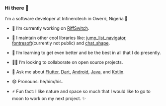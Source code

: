 ### Hi there 👋

I'm a software developer at Infinerotech in Owerri, Nigeria 🌆

- 🧱 I’m currently working on [RiffSwitch](https://github.com/kenresoft/riff_switch).

- 🔭 I maintain other cool libraries like: [jump_list_navigator](https://github.com/kenresoft/flutter_list_navigator), [fontresoft](https://github.com/kenresoft/fontresoft)(currently not public) and [chat_shape](https://github.com/kenresoft/chat_shape).

- 🌱 I’m learning to get even better and be the best in all that I do presently.

- 🧑‍💻 I’m looking to collaborate on open source projects.

- 💬 Ask me about [Flutter](https://flutter.dev), [Dart](https://dart.dev), [Android](https://developer.android.com), [Java](https://dev.java/), and [Kotlin](https://kotlinlang.org/).

- 😄 Pronouns: he/him/his.

- ⚡ Fun fact: I like nature and space so much that I would like to go to moon to work on my next project. ✨

<!--- 
- 👋
- 👀
- 🌱 
- 💞️ 
- 📫 
--->

<!---
kenresoft/kenresoft is a ✨ special ✨ repository because its `README.md` (this file) appears on your GitHub profile.
You can click the Preview link to take a look at your changes.
--->
